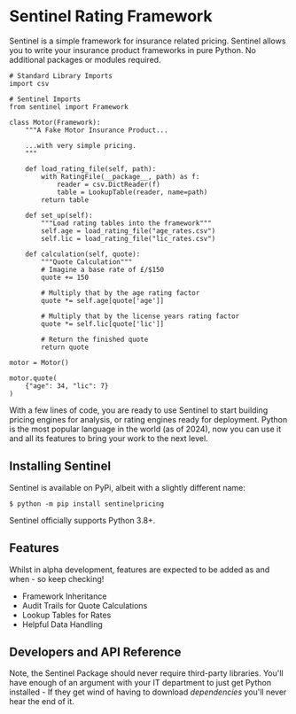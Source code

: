 # Sentinel Rating Framework

Sentinel is a simple framework for insurance related pricing. Sentinel allows you to write your insurance product frameworks in pure Python. No additional
packages or modules required.

```python3
# Standard Library Imports
import csv

# Sentinel Imports
from sentinel import Framework

class Motor(Framework):
	"""A Fake Motor Insurance Product...
	
	...with very simple pricing.
	"""

	def load_rating_file(self, path):
		with RatingFile(__package__, path) as f:
            reader = csv.DictReader(f)
            table = LookupTable(reader, name=path)
        return table

    def set_up(self):
    	"""Load rating tables into the framework"""
		self.age = load_rating_file("age_rates.csv")        
		self.lic = load_rating_file("lic_rates.csv")

    def calculation(self, quote):
        """Quote Calculation"""
        # Imagine a base rate of £/$150
        quote += 150
        
        # Multiply that by the age rating factor
        quote *= self.age[quote['age']]
        
        # Multiply that by the license years rating factor
        quote *= self.lic[quote['lic']]
        
        # Return the finished quote
        return quote

motor = Motor()

motor.quote(
	{"age": 34, "lic": 7}
)
```

With a few lines of code, you are ready to use Sentinel to start building pricing engines for
analysis, or rating engines ready for deployment. Python is the most popular language in the world
(as of 2024), now you can use it and all its features to bring your work to the next level.

## Installing Sentinel

Sentinel is available on PyPi, albeit with a slightly different name:

`$ python -m pip install sentinelpricing`

Sentinel officially supports Python 3.8+.

## Features

Whilst in alpha development, features are expected to be added as and when - so keep checking!

- Framework Inheritance
- Audit Trails for Quote Calculations
- Lookup Tables for Rates
- Helpful Data Handling

## Developers and API Reference

Note, the Sentinel Package should never require third-party libraries. You'll have enough of an
argument with your IT department to just get Python installed - If they get wind of having to
download *dependencies* you'll never hear the end of it.

